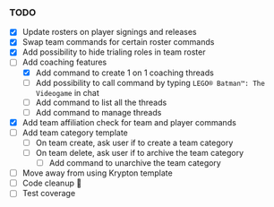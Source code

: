 ### TODO

- [X] Update rosters on player signings and releases
- [X] Swap team commands for certain roster commands
- [X] Add possibility to hide trialing roles in team roster
- [ ] Add coaching features
  - [X] Add command to create 1 on 1 coaching threads
  - [ ] Add possibility to call command by typing `LEGO® Batman™: The Videogame` in chat
  - [ ] Add command to list all the threads
  - [ ] Add command to manage threads
- [X] Add team affiliation check for team and player commands
- [ ] Add team category template
  - [ ] On team create, ask user if to create a team category
  - [ ] On team delete, ask user if to archive the team category
    - [ ] Add command to unarchive the team category
- [ ] Move away from using Krypton template
- [ ] Code cleanup 🥲
- [ ] Test coverage